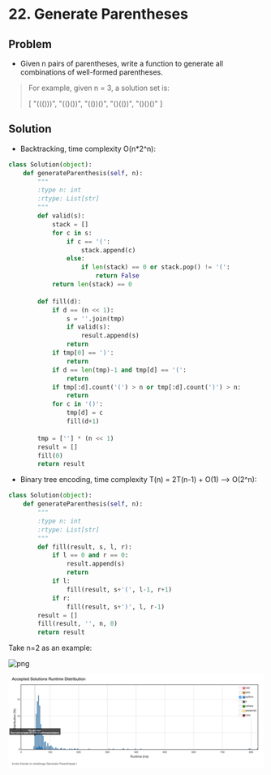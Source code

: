 # 22. Generate Parentheses

## Problem
- Given n pairs of parentheses, write a function to generate all combinations of well-formed parentheses.

> For example, given n = 3, a solution set is:
> 
> [
>   "((()))",
>   "(()())",
>   "(())()",
>   "()(())",
>   "()()()"
> ]

## Solution

- Backtracking, time complexity O(n*2^n):

```python
class Solution(object):
    def generateParenthesis(self, n):
        """
        :type n: int
        :rtype: List[str]
        """
        def valid(s):
            stack = []
            for c in s:
                if c == '(':
                    stack.append(c)
                else:
                    if len(stack) == 0 or stack.pop() != '(':
                        return False
            return len(stack) == 0

        def fill(d):
            if d == (n << 1):
                s = ''.join(tmp)
                if valid(s):
                    result.append(s)
                return
            if tmp[0] == ')':
                return
            if d == len(tmp)-1 and tmp[d] == '(':
                return
            if tmp[:d].count('(') > n or tmp[:d].count(')') > n:
                return
            for c in '()':
                tmp[d] = c
                fill(d+1)

        tmp = [''] * (n << 1)
        result = []
        fill(0)
        return result
```

- Binary tree encoding, time complexity T(n) = 2T(n-1) + O(1) --> O(2^n):

```python
class Solution(object):
    def generateParenthesis(self, n):
        """
        :type n: int
        :rtype: List[str]
        """
        def fill(result, s, l, r):
            if l == 0 and r == 0:
                result.append(s)
                return
            if l:
                fill(result, s+'(', l-1, r+1)
            if r:
                fill(result, s+')', l, r-1)
        result = []
        fill(result, '', n, 0)
        return result
```

Take n=2 as an example:

![png](pic1.png)

![png](perf.png)
